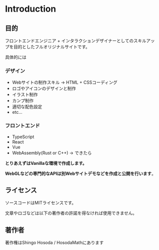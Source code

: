 # Introduction

## 目的

フロントエンドエンジニア + インタラクションデザイナーとしてのスキルアップを目的としたフルオリジナルサイトです。

具体的には

### デザイン
- Webサイトの制作スキル -> HTML + CSSコーディング
- ロゴやアイコンのデザインと制作
- イラスト制作
- カンプ制作
- 適切な配色設定
- etc...

### フロントエンド

- TypeScript
- React
- Vue
- WebAssembly(Rust or C++) -> できたら

**とりあえずはVanillaな環境で作成します。**

**WebGLなどの専門的なAPIは別Webサイトデモなどを作成と公開を行います**。

## ライセンス

ソースコードはMITライセンスです。

文章やロゴなどは以下の著作者の許諾を得なければ使用できません。

## 著作者

著作権はShingo Hosoda / HosodaMathにあります